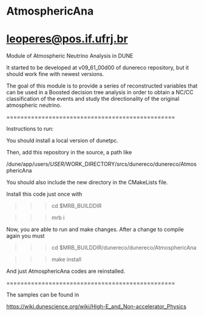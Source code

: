 # AtmosphericAna
leoperes@pos.if.ufrj.br
===============================================

Module of Atmospheric Neutrino Analysis in DUNE 

It started to be developed at v09_61_00d00 of dunereco repository, but it should work fine with newest versions.

The goal of this module is to provide a series of reconstructed variables that can be used in a Boosted decision tree analysis in order to obtain a NC/CC classification of the events and study the directionality of the original atmospheric neutrino.

================================================

Instructions to run:

You should install a local version of dunetpc.

Then, add this repository in the source, a path like

/dune/app/users/$USER/$WORK_DIRECTORY/srcs/dunereco/dunereco/AtmosphericAna

You should also include the new directory in the CMakeLists file.

Install this code just once with

>>> cd $MRB_BUILDDIR 

>>> mrb i

Now, you are able to run and make changes.
After a change to compile again you must

>>> cd $MRB_BUILDDIR/dunereco/dunereco/AtmosphericAna

>>> make install

And just AtmosphericAna codes are reinstalled.

================================================

The samples can be found in 

https://wiki.dunescience.org/wiki/High-E_and_Non-accelerator_Physics



